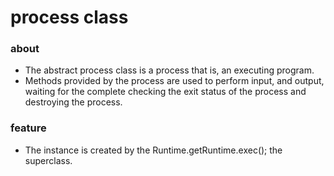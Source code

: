 # process class

### about

- The abstract process class is a process that is, an executing program.
- Methods provided by the process are used to perform input, and output, waiting for the complete checking the exit status of the process and destroying the process.

### feature

- The instance is created by the Runtime.getRuntime.exec(); the superclass.